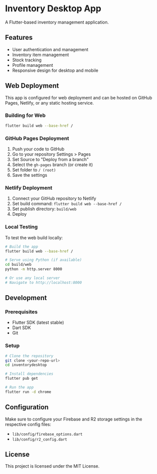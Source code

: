 # Inventory Desktop App

A Flutter-based inventory management application.

<!-- Deployment test -->

## Features

- User authentication and management
- Inventory item management
- Stock tracking
- Profile management
- Responsive design for desktop and mobile

## Web Deployment

This app is configured for web deployment and can be hosted on GitHub Pages, Netlify, or any static hosting service.

### Building for Web

```bash
flutter build web --base-href /
```

### GitHub Pages Deployment

1. Push your code to GitHub
2. Go to your repository Settings > Pages
3. Set Source to "Deploy from a branch"
4. Select the `gh-pages` branch (or create it)
5. Set folder to `/ (root)`
6. Save the settings

### Netlify Deployment

1. Connect your GitHub repository to Netlify
2. Set build command: `flutter build web --base-href /`
3. Set publish directory: `build/web`
4. Deploy

### Local Testing

To test the web build locally:

```bash
# Build the app
flutter build web --base-href /

# Serve using Python (if available)
cd build/web
python -m http.server 8000

# Or use any local server
# Navigate to http://localhost:8000
```

## Development

### Prerequisites

- Flutter SDK (latest stable)
- Dart SDK
- Git

### Setup

```bash
# Clone the repository
git clone <your-repo-url>
cd inventorydesktop

# Install dependencies
flutter pub get

# Run the app
flutter run -d chrome
```

## Configuration

Make sure to configure your Firebase and R2 storage settings in the respective config files:

- `lib/config/firebase_options.dart`
- `lib/config/r2_config.dart`

## License

This project is licensed under the MIT License.
